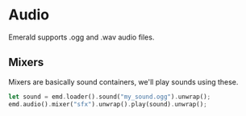 # Audio
Emerald supports .ogg and .wav audio files.


## Mixers
Mixers are basically sound containers, we'll play sounds using these.

```rust
let sound = emd.loader().sound("my_sound.ogg").unwrap();
emd.audio().mixer("sfx").unwrap().play(sound).unwrap();
```